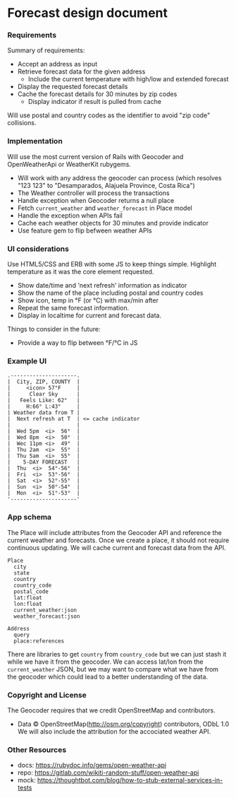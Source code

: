 # Forecast design document

### Requirements

Summary of requirements:

- Accept an address as input
- Retrieve forecast data for the given address
  - Include the current temperature with high/low and extended forecast
- Display the requested forecast details
- Cache the forecast details for 30 minutes by zip codes
  - Display indicator if result is pulled from cache

Will use postal and country codes as the identifier to avoid "zip code" collisions.

### Implementation

Will use the most current version of Rails with Geocoder and OpenWeatherApi or WeatherKit rubygems.
- Will work with any address the geocoder can process
  (which resolves "123 123" to "Desamparados, Alajuela Province, Costa Rica")
- The Weather controller will process the transactions
- Handle exception when Geocoder returns a null place
- Fetch `current_weather` and `weather_forecast` in Place model
- Handle the exception when APIs fail
- Cache each weather objects for 30 minutes and provide indicator
- Use feature gem to flip befween weather APIs

### UI considerations

Use HTML5/CSS and ERB with some JS to keep things simple.
Highlight temperature as it was the core element requested.

- Show date/time and 'next refresh' information as indicator
- Show the name of the place including postal and country codes
- Show icon, temp in °F (or °C) with max/min after
- Repeat the same forecast information.
- Display in localtime for current and forecast data.

Things to consider in the future:
- Provide a way to flip between °F/°C in JS

### Example UI

```
.---------------------.
|  City, ZIP, COUNTY  |
|     <icon> 57°F     |
|      Clear Sky      |
|   Feels Like: 62°   |
|     H:66° L:43°     |
| Weather data from T |
|  Next refresh at T  | <= cache indicator
|                     |
|  Wed 5pm  <i>  56°  |
|  Wed 8pm  <i>  50°  |
|  Wec 11pm <i>  49°  |
|  Thu 2am  <i>  55°  |
|  Thu 5am  <i>  55°  |
|    5-DAY FORECAST   |
|  Thu  <i>  54°-56°  |
|  Fri  <i>  53°-56°  |
|  Sat  <i>  52°-55°  |
|  Sun  <i>  50°-54°  |
|  Mon  <i>  51°-53°  |
'---------------------'
```

### App schema

The Place will include attributes from the Geocoder API and
reference the current weather and forecasts.
Once we create a place, it should not require continuous updating.
We will cache current and forecast data from the API.

```
Place
  city
  state
  country
  country_code
  postal_code
  lat:float
  lon:float
  current_weather:json
  weather_forecast:json

Address
  query
  place:references
```

There are libraries to get `country` from `country_code`
but we can just stash it while we have it from the geocoder.
We can access lat/lon from the `current_weather` JSON,
but we may want to compare what we have from the geocoder
which could lead to a better understanding of the data.

### Copyright and License

The Geocoder requires that we credit OpenStreetMap and contributors.
- Data © OpenStreetMap(http://osm.org/copyright) contributors, ODbL 1.0
We will also include the attribution for the accociated weather API.

### Other Resources

- docs: https://rubydoc.info/gems/open-weather-api
- repo: https://gitlab.com/wikiti-random-stuff/open-weather-api
- mock: https://thoughtbot.com/blog/how-to-stub-external-services-in-tests
